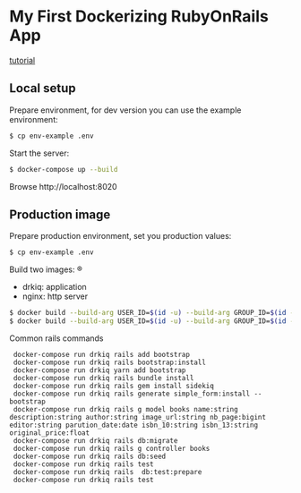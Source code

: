 # My First Dockerizing RubyOnRails App 

[tutorial](https://semaphoreci.com/community/tutorials/dockerizing-a-ruby-on-rails-application)

## Local setup

Prepare environment, for dev version you can use the example environment:

```bash
$ cp env-example .env
```

Start the server:

```bash
$ docker-compose up --build
```

Browse http://localhost:8020

## Production image

Prepare production environment, set you production values:

```bash
$ cp env-example .env
```

Build two images:
®
- drkiq: application
- nginx: http server

```bash
$ docker build --build-arg USER_ID=$(id -u) --build-arg GROUP_ID=$(id -g) -t $DOCKER_USERNAME/dockerizing-ruby-drkiq:latest -f Dockerfile.production .
$ docker build --build-arg USER_ID=$(id -u) --build-arg GROUP_ID=$(id -g) -t $DOCKER_USERNAME/dockerizing-ruby-nginx:latest -f Dockerfile.nginx .
```
Common rails commands
```docker-compose run yarn add bootstrap
 docker-compose run drkiq rails add bootstrap
 docker-compose run drkiq rails bootstrap:install
 docker-compose run drkiq yarn add bootstrap
 docker-compose run drkiq rails bundle install
 docker-compose run drkiq rails gem install sidekiq
 docker-compose run drkiq rails generate simple_form:install --bootstrap
 docker-compose run drkiq rails g model books name:string description:string author:string image_url:string nb_page:bigint editor:string parution_date:date isbn_10:string isbn_13:string original_price:float
 docker-compose run drkiq rails db:migrate
 docker-compose run drkiq rails g controller books
 docker-compose run drkiq rails db:seed
 docker-compose run drkiq rails test
 docker-compose run drkiq rails  db:test:prepare
 docker-compose run drkiq rails test
 ```
